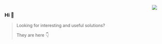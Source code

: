 <img align="right" src="https://github-readme-stats.vercel.app/api?username=vasyok28&show_icons=true&icon_color=805AD5&text_color=718096&bg_color=ffffff&hide_title=false" />

### Hi 👋

> Looking for interesting and useful solutions?
>
> They are here 👇
